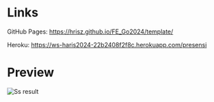 # Links
GitHub Pages: https://hrisz.github.io/FE_Go2024/template/

Heroku: https://ws-haris2024-22b2408f2f8c.herokuapp.com/presensi

# Preview

![Ss result](https://i.ibb.co.com/zPBw8Tx/Screenshot-2024-05-31-150637.png)
